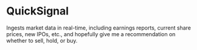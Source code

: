 # QuickSignal
Ingests market data in real-time, including earnings reports, current share prices, new IPOs, etc., and hopefully give me a recommendation on whether to sell, hold, or buy.
